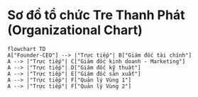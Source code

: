 # Sơ đồ tổ chức Tre Thanh Phát (Organizational Chart)

```mermaid
flowchart TD
A["Founder-CEO"] --> |"Trực tiếp"| B["Giám đốc tài chính"]
A --> |"Trực tiếp"| C["Giám đốc kinh doanh - Marketing"]
A --> |"Trực tiếp"| D["Giám đốc kỹ thuật"]
A --> |"Trực tiếp"| E["Giám đốc sản xuất"]
A --> |"Trực tiếp"| F["Quản lý Vùng 1"]
A --> |"Trực tiếp"| F["Quản lý Vùng 2"]



```

